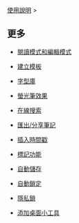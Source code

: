 [使用說明](/dragonnest/drawnote/manual/zh-tw) >

更多
---

- [閱讀模式和編輯模式](reading_mode_and_editing_mode.md)

- [建立模板](new_template.md)

- [字型庫](font_library.md)

- [螢光筆效果](highlighter_effect.md)

- [在線搜索](online_search.md)

- [匯出/分享筆記](export_share_notes.md)

- [插入時間戳](insert_timestamp.md)

- [標記功能](marking_function.md)

- [自動儲存](autosave.md)

- [自動鎖定](automatic_locking.md)

- [隱私鎖](privacy_lock.md)

- [添加桌面小工具](add_widgets.md)